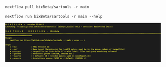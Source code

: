 `nextflow pull bixBeta/sartools -r main `




`nextflow run bixBeta/sartools -r main --help `

![](img/help.png)
